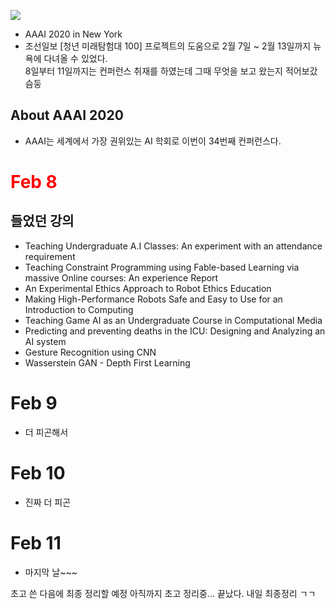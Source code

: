 ![](https://aaai.org/Conferences/AAAI-20/wp-content/uploads/2019/04/AAAI-20_Logo.jpg)
- AAAI 2020 in New York
- 조선일보 [청년 미래탐험대 100] 프로젝트의 도움으로 2월 7일 ~ 2월 13일까지 뉴욕에 다녀올 수 있었다.  
  8일부터 11일까지는 컨퍼런스 취재를 하였는데 그때 무엇을 보고 왔는지 적어보갔슴둥
## About AAAI 2020
- AAAI는 세계에서 가장 권위있는 AI 학회로 이번이 34번째 컨퍼런스다.  

# <font color='red'>Feb 8</font>

## 들었던 강의
- Teaching Undergraduate A.I Classes: An experiment with an attendance requirement
- Teaching Constraint Programming using Fable-based Learning via massive Online courses: An experience Report
- An Experimental Ethics Approach to Robot Ethics Education
- Making High-Performance Robots Safe and Easy to Use for an Introduction to Computing
- Teaching Game AI as an Undergraduate Course in Computational Media
- Predicting and preventing deaths in the ICU: Designing and Analyzing an AI system
- Gesture Recognition using CNN
- Wasserstein GAN - Depth First Learning


# Feb 9
 - 더 피곤해서 

# Feb 10
 - 진짜 더 피곤

# Feb 11
 - 마지막 날~~~

초고 쓴 다음에 최종 정리할 예정
아직까지 초고 정리중...
끝났다. 내일 최종정리 ㄱㄱ
